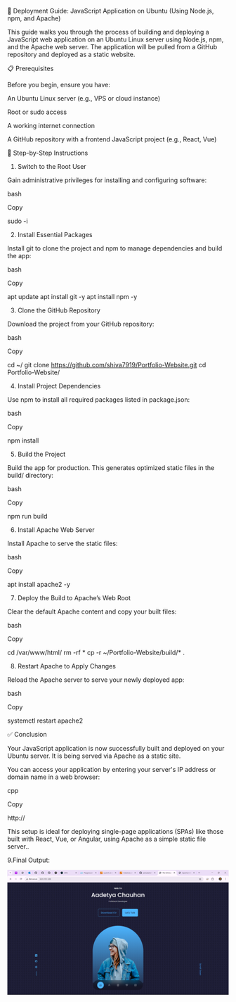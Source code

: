 🚀 Deployment Guide: JavaScript Application on Ubuntu (Using Node.js, npm, and Apache) 

This guide walks you through the process of building and deploying a JavaScript web application on an Ubuntu Linux server using Node.js, npm, and the Apache web server. The application will be pulled from a GitHub repository and deployed as a static website. 

📋 Prerequisites 

Before you begin, ensure you have: 

An Ubuntu Linux server (e.g., VPS or cloud instance) 

Root or sudo access 

A working internet connection 

A GitHub repository with a frontend JavaScript project (e.g., React, Vue) 

 

🔧 Step-by-Step Instructions 

1. Switch to the Root User 

Gain administrative privileges for installing and configuring software: 

bash 

Copy 

sudo -i 
 

2. Install Essential Packages 

Install git to clone the project and npm to manage dependencies and build the app: 

bash 

Copy 

apt update 
apt install git -y 
apt install npm -y 
 
3. Clone the GitHub Repository 

Download the project from your GitHub repository: 

bash 

Copy 

cd ~/ 
git clone https://github.com/shiva7919/Portfolio-Website.git 
cd Portfolio-Website/ 
 
4. Install Project Dependencies 

Use npm to install all required packages listed in package.json: 

bash 

Copy 

npm install 
 
5. Build the Project 

Build the app for production. This generates optimized static files in the build/ directory: 

bash 

Copy 

npm run build 
 
6. Install Apache Web Server 

Install Apache to serve the static files: 

bash 

Copy 

apt install apache2 -y 
 
 7. Deploy the Build to Apache’s Web Root 

Clear the default Apache content and copy your built files: 

bash 

Copy 

cd /var/www/html/ 
rm -rf * 
cp -r ~/Portfolio-Website/build/* . 
 

8. Restart Apache to Apply Changes 

Reload the Apache server to serve your newly deployed app: 

bash 

Copy 

systemctl restart apache2 
 
✅ Conclusion 

Your JavaScript application is now successfully built and deployed on your Ubuntu server. It is being served via Apache as a static site. 

You can access your application by entering your server's IP address or domain name in a web browser: 

cpp 

Copy 

http://<your-server-ip> 
 

This setup is ideal for deploying single-page applications (SPAs) like those built with React, Vue, or Angular, using Apache as a simple static file server..

 

9.Final Output:

![](./img/Screenshot%20(2).png)